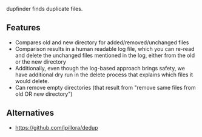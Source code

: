 dupfinder finds duplicate files.

Features
--------

- Compares old and new directory for added/removed/unchanged files
- Comparison results in a human readable log file, which you can re-read and delete the
  unchanged files mentioned in the log, either from the old or the new directory
- Additionally, even though the log-based approach brings safety, we have additional dry run
  in the delete process that explains which files it would delete.
- Can remove empty directories (that result from "remove same files from old OR new directory")


Alternatives
------------

- https://github.com/jpillora/dedup
